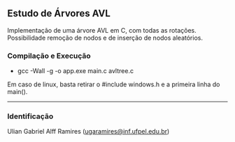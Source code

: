 ## Estudo de Árvores AVL
Implementação de uma árvore AVL em C, com todas as rotações. Possibilidade remoção de nodos e de inserção de nodos aleatórios.

 ### Compilação e Execução

 - gcc -Wall -g -o app.exe main.c avltree.c
 
  Em caso de linux, basta retirar o #include windows.h e a primeira linha do main(). 
 ________________________________________________________
 ### Identificação
 Ulian Gabriel Alff Ramires (ugaramires@inf.ufpel.edu.br)

